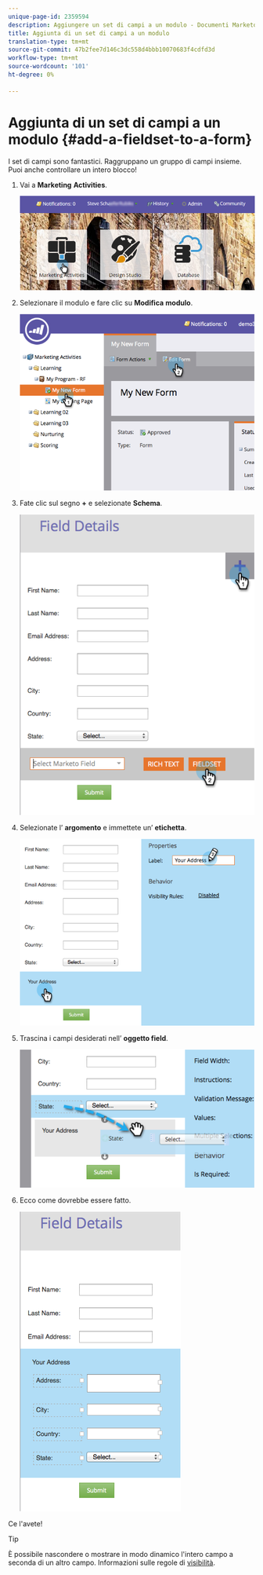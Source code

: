 ```yaml
---
unique-page-id: 2359594
description: Aggiungere un set di campi a un modulo - Documenti Marketo - Documentazione prodotto
title: Aggiunta di un set di campi a un modulo
translation-type: tm+mt
source-git-commit: 47b2fee7d146c3dc558d4bbb10070683f4cdfd3d
workflow-type: tm+mt
source-wordcount: '101'
ht-degree: 0%

---
```



# Aggiunta di un set di campi a un modulo {#add-a-fieldset-to-a-form}

I set di campi sono fantastici. Raggruppano un gruppo di campi insieme. Puoi anche controllare un intero blocco!

1. Vai a **Marketing** **Activities**.

   ![](assets/login-marketing-activities-1.png)

1. Selezionare il modulo e fare clic su **Modifica** **modulo**.

   ![](assets/image2014-9-15-15-3a1-3a22.png)

1. Fate clic sul segno **+** e selezionate **Schema**.

   ![](assets/image2014-9-15-15-3a1-3a43.png)

1. Selezionate l’ **argomento** e immettete un’ **etichetta**.

   ![](assets/image2014-9-15-15-3a2-3a0.png)

1. Trascina i campi desiderati nell’ **oggetto field**.

   ![](assets/image2014-9-15-15-3a2-3a13.png)

1. Ecco come dovrebbe essere fatto.

   ![](assets/image2014-9-15-15-3a2-3a31.png)

Ce l&#39;avete!

>[!TIP]
>
>È possibile nascondere o mostrare in modo dinamico l&#39;intero campo a seconda di un altro campo. Informazioni sulle regole di [visibilità](dynamically-toggle-visibility-of-a-form-field.md).

